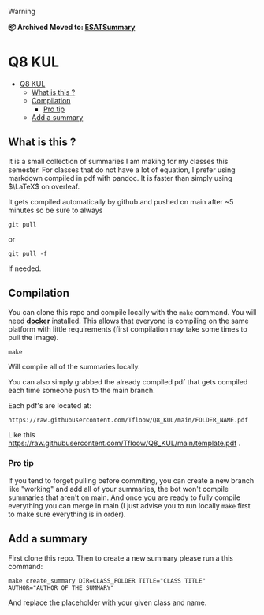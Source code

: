 > [!warning]
> **📦 Archived Moved to: [ESATSummary](https://github.com/Tfloow/ESATSummary)**


# Q8 KUL

- [Q8 KUL](#q8-kul)
  - [What is this ?](#what-is-this-)
  - [Compilation](#compilation)
    - [Pro tip](#pro-tip)
  - [Add a summary](#add-a-summary)

## What is this ?

It is a small collection of summaries I am making for my classes this semester. For classes that do not have a lot of equation, I prefer using markdown compiled in pdf with pandoc. It is faster than simply using $\LaTeX$ on overleaf.

It gets compiled automatically by github and pushed on main after ~5 minutes so be sure to always 

```
git pull
```

or 

```
git pull -f
```

If needed.

## Compilation

You can clone this repo and compile locally with the `make` command. You will need **[docker](https://docs.docker.com/engine/install/)** installed. This allows that everyone is compiling on the same platform with little requirements (first compilation may take some times to pull the image).

```
make
```

Will compile all of the summaries locally.

You can also simply grabbed the already compiled pdf that gets compiled each time someone push to the main branch. 

Each pdf's are located at:

```
https://raw.githubusercontent.com/Tfloow/Q8_KUL/main/FOLDER_NAME.pdf
```

Like this https://raw.githubusercontent.com/Tfloow/Q8_KUL/main/template.pdf .

### Pro tip

If you tend to forget pulling before commiting, you can create a new branch like "working" and add all of your summaries, the bot won't compile summaries that aren't on main. And once you are ready to fully compile everything you can merge in main (I just advise you to run locally `make` first to make sure everything is in order).

## Add a summary

First clone this repo. Then to create a new summary please run a this command:

```
make create_summary DIR=CLASS_FOLDER TITLE="CLASS TITLE" AUTHOR="AUTHOR OF THE SUMMARY"
```

And replace the placeholder with your given class and name.
